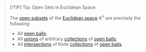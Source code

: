 >[!TIP] Tip: Open Sets in Euclidean Space
>
>The [open subsets](../../../Topology/Topological%20Spaces/Open%20Subset.md) of the [Euclidean space](Euclidean%20Space.md) $\mathbb{R}^n$ are precisely the following:
>- All [open balls](Open%20Balls%20in%20Euclidean%20Space.md);
>- All [unions](../../../Set%20Theory/Collections/Union%20of%20a%20Collection.md) of arbitrary [collections](../../../Set%20Theory/Collections/Collection.md) of [open balls](Open%20Balls%20in%20Euclidean%20Space.md);
>- All [intersections](../../../Set%20Theory/Collections/Intersection%20of%20a%20Collection.md) of finite [collections](../../../Set%20Theory/Collections/Collection.md) of [open balls](Open%20Balls%20in%20Euclidean%20Space.md).
>